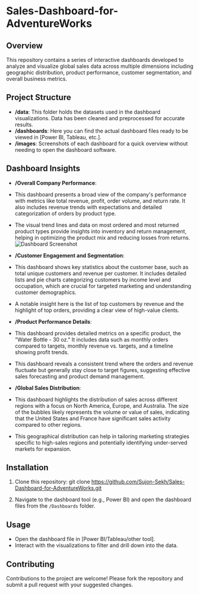 # Sales-Dashboard-for-AdventureWorks

## Overview
This repository contains a series of interactive dashboards developed to analyze and visualize global sales data across multiple dimensions including geographic distribution, product performance, customer segmentation, and overall business metrics.

## Project Structure

- **/data**: This folder holds the datasets used in the dashboard visualizations. Data has been cleaned and preprocessed for accurate results.
- **/dashboards**: Here you can find the actual dashboard files ready to be viewed in [Power BI, Tableau, etc.].
- **/images**: Screenshots of each dashboard for a quick overview without needing to open the dashboard software.

## Dashboard Insights
- **/Overall Company Performance**:
- This dashboard presents a broad view of the company's performance with metrics like total revenue, profit, order volume, and return rate. It also includes revenue trends with expectations and detailed categorization of orders by product type.
- The visual trend lines and data on most ordered and most returned product types provide insights into inventory and return management, helping in optimizing the product mix and reducing losses from returns.
  ![Dashboard Screenshot](Images/dashboard-screenshot.png)

- **/Customer Engagement and Segmentation**:
- This dashboard shows key statistics about the customer base, such as total unique customers and revenue per customer. It includes detailed lists and pie charts categorizing customers by income level and occupation, which are crucial for targeted marketing and understanding customer demographics.
- A notable insight here is the list of top customers by revenue and the highlight of top orders, providing a clear view of high-value clients.

- **/Product Performance Details**:
- This dashboard provides detailed metrics on a specific product, the "Water Bottle - 30 oz." It includes data such as monthly orders compared to targets, monthly revenue vs. targets, and a timeline showing profit trends.
- This dashboard reveals a consistent trend where the orders and revenue fluctuate but generally stay close to target figures, suggesting effective sales forecasting and product demand management.
  
- **/Global Sales Distribution**:
- This dashboard highlights the distribution of sales across different regions with a focus on North America, Europe, and Australia. The size of the bubbles likely represents the volume or value of sales, indicating that the United States and France have significant sales activity compared to other regions.
- This geographical distribution can help in tailoring marketing strategies specific to high-sales regions and potentially identifying under-served markets for expansion.

## Installation

1. Clone this repository:
git clone https://github.com/Sujon-Sekh/Sales-Dashboard-for-AdventureWorks.git

2. Navigate to the dashboard tool (e.g., Power BI) and open the dashboard files from the `/Dashboards` folder.

## Usage

- Open the dashboard file in [Power BI/Tableau/other tool].
- Interact with the visualizations to filter and drill down into the data.

## Contributing

Contributions to the project are welcome! Please fork the repository and submit a pull request with your suggested changes.

